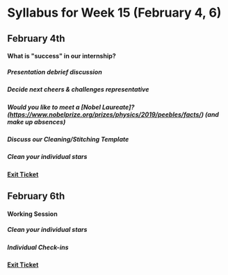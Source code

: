 # Syllabus for Week 15 (February 4, 6)


## February 4th
#### What is "success" in our internship?
##### Presentation debrief discussion
##### Decide next cheers & challenges representative
##### Would you like to meet a [Nobel Laureate]?(https://www.nobelprize.org/prizes/physics/2019/peebles/facts/) (and make up absences)
##### Discuss our Cleaning/Stitching Template
##### Clean your individual stars
#### [Exit Ticket](https://docs.google.com/forms/d/e/1FAIpQLSfftMKYctEGVfuiOdgorBKmERJeUBgbRL4rlHf1-kWgpKU_Tg/viewform?usp=sf_link)



## February 6th
#### Working Session
##### Clean your individual stars
##### Individual Check-ins
#### [Exit Ticket](https://docs.google.com/forms/d/e/1FAIpQLSfftMKYctEGVfuiOdgorBKmERJeUBgbRL4rlHf1-kWgpKU_Tg/viewform?usp=sf_link)
